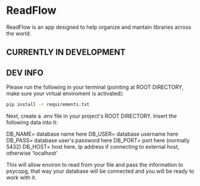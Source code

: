 # ReadFlow

ReadFlow is an app designed to help organize and mantain libraries across the world.


## CURRENTLY IN DEVELOPMENT

## DEV INFO

Please run the following in your terminal (pointing at ROOT DIRECTORY, make sure your virtual enviroment is activated):

```bash
pip install -r requirements.txt
```

Next, create a .env file in your project's ROOT DIRECTORY. Insert the following data into it:

DB_NAME= database name here
DB_USER= database username here
DB_PASS= database user's password here
DB_PORT= port here (normally 5432)
DB_HOST= host here. Ip address if connecting to external host, otherwise 'localhost'

This will allow environ to read from your file and pass the information to psycopg, that way your database will be connected and you will be ready to work with it.